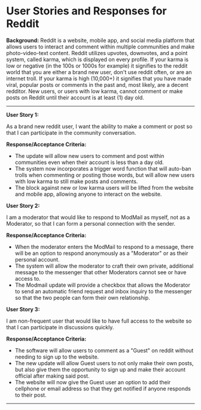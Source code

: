 # User Stories and Responses for Reddit 

**Background:** Reddit is a website, mobile app, and social media platform that allows users to interact and comment within multiple communities and make photo-video-text content. Reddit utilizes upvotes, downvotes, and a point system, called karma, which is displayed on every profile. If your karma is low or negative (in the 100s or 1000s for example) it signifies to the reddit world that you are either a brand new user, don't use reddit often, or are an internet troll. If your karma is high (10,000+) it signifies that you have made viral, popular posts or comments in the past and, most likely, are a decent redditor. New users, or users with low karma, cannot comment or make posts on Reddit until their account is at least (1) day old. 

---


**User Story 1:**

As a brand new reddit user, I want the ability to make a comment or post so that I can participate in the community conversation. 

**Response/Acceptance Criteria:**
- The update will allow new users to comment and post within communities even when their account is less than a day old. 
- The system now incorporates a trigger word function that will auto-ban trolls when commenting or posting those words, but will allow new users with low karma to still make posts and comments.
- The block against new or low karma users will be lifted from the website and mobile app, allowing anyone to interact on the website.


**User Story 2:**

I am a moderator that would like to respond to ModMail as myself, not as a Moderator, so that I can form a personal connection with the sender. 

**Response/Acceptance Criteria:**
- When the moderator enters the ModMail to respond to a message, there will be an option to respond anonymously as a "Moderator" or  as their personal account. 
- The system will allow the moderator to craft their own private, additional message to the messenger that other Moderators cannot see or have access to.
- The Modmail update will provide a checkbox that allows the Moderator to send an automatic friend request and inbox inquiry to the messenger so that the two people can form their own relationship. 



**User Story 3:**

I am non-frequent user that would like to have full access to the website so that I can participate in discussions quickly. 

**Response/Acceptance Criteria:**

- The software will allow users to comment as a "Guest" on reddit without needing to sign up to the website. 
- The new update will allow Guest users to not only make their own posts, but also give them the opportunity to sign up and make their account official after making said post.
- The website will now give the Guest user an option to add their cellphone or email address so that they get notified if anyone responds to their post. 

---
